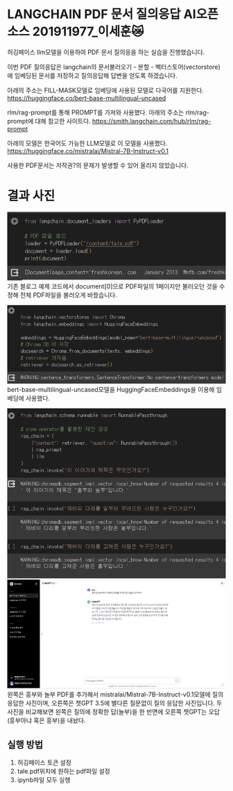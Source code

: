 # LANGCHAIN PDF 문서 질의응답 AI오픈소스 201911977_이세훈😿

허깅페이스 llm모델을 이용하여 PDF 문서 질의응을 하는 실습을 진행했습니다.

이번 PDF 질의응답은 langchain의 문서불러오기 - 분할 - 벡터스토어(vectorstore)에 임베딩된 문서를 저장하고 질의응답해 답변을 얻도록 하겠습니다.

아래의 주소는 FILL-MASK모델로 임베딩에 사용된 모델로 다국어를 지원한다.
https://huggingface.co/bert-base-multilingual-uncased

rlm/rag-prompt를 통해 PROMPT를 가져와 사용했다. 아래의 주소는 rlm/rag-prompt에 대해 참고한 사이트다.
https://smith.langchain.com/hub/rlm/rag-prompt

아래의 모델은 한국어도 가능한 LLM모델로 이 모델을 사용했다.
https://huggingface.co/mistralai/Mistral-7B-Instruct-v0.1

사용한 PDF문서는 저작권?의 문제가 발생할 수 있어 올리지 않았습니다.

# 결과 사진
![ PDF파일 로드 사진 ](assets/1.png)
기존 블로그 예제 코드에서 document[0]으로 PDF파일의 1페이지만 불러오던 것을 
수정해 전체 PDF파일을 불러오게 바꿨습니다.

![ 2가지 체인 사진 ](assets/2.png)
bert-base-multilingual-uncased모델을 HuggingFaceEmbeddings을 이용해 임베딩에 사용했다.

![ 결과 사진 ](assets/3.png)    ![ 비교 사진 ](assets/4.png)
왼쪽은 흥부와 놀부 PDF를 추가해서 mistralai/Mistral-7B-Instruct-v0.1모델에 질의응답한 사진이며,
오른쪽은 챗GPT 3.5에 별다른 질문없이 질의 응답한 사진입니다.
두 사진을 비교해보면 왼쪽은 질의에 정확한 답(놀부)을 한 반면에 오른쪽 챗GPT는 오답(흥부아냐 혹은 흥부)을 내놨다.

## 실행 방법
1. 허깅페이스 토큰 설정
2. tale.pdf위치에 원하는 pdf파일 설정
3. ipynb파일 모두 실행
